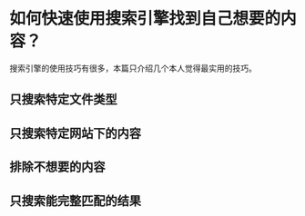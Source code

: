 # 如何快速使用搜索引擎找到自己想要的内容？

搜索引擎的使用技巧有很多，本篇只介绍几个本人觉得最实用的技巧。

## 只搜索特定文件类型

## 只搜索特定网站下的内容

## 排除不想要的内容

## 只搜索能完整匹配的结果
